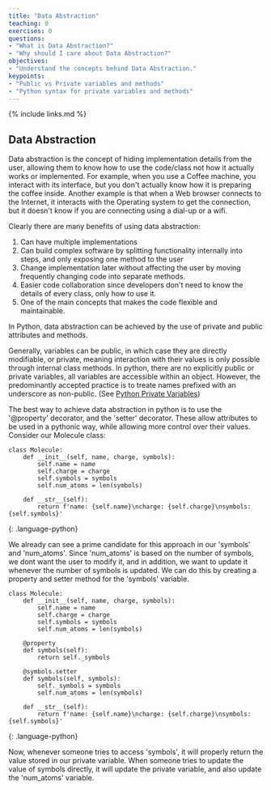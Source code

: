 ```yaml
---
title: "Data Abstraction"
teaching: 0
exercises: 0
questions:
- "What is Data Abstraction?"
- "Why should I care about Data Abstraction?"
objectives:
- "Understand the concepts behind Data Abstraction."
keypoints:
- "Public vs Private variables and methods"
- "Python syntax for private variables and methods"
---
```


{% include links.md %}
## Data Abstraction

<!--- Private vs Public --->
<!--Data abstraction is the concept of hiding variables behind methods to simplify code, increase development efficiency and improve security. -->

Data abstraction is the concept of hiding implementation details from the user, allowing them to know how to use the code/class not how it actually works or implemented. For example,  when you use a Coffee machine, you interact with its interface, but you don't actually know how it is preparing the coffee inside. Another example is that when a Web browser connects to the Internet, it interacts with the Operating system to get the connection, but it doesn't know if you are connecting using a dial-up or a wifi.

Clearly there are many benefits of using data abstraction:
1. Can have multiple implementations
2. Can build complex software by splitting functionality internally into steps, and only exposing one method to the user
3. Change implementation later without affecting the user by moving frequently changing code into separate methods.
4. Easier code collaboration since developers don't need to know the details of every class, only how to use it.
5. One of the main concepts that makes the code flexible and maintainable.

In Python, data abstraction can be achieved by the use of private and public attributes and methods.


Generally, variables can be public, in which case they are directly modifiable, or private, meaning interaction with their values is only possible through internal class methods.
In python, there are no explicitly public or private variables, all variables are accessible within an object.
However, the predominantly accepted practice is to treate names prefixed with an underscore as non-public. (See [Python Private Variables](https://docs.python.org/3/tutorial/classes.html#private-variables))

The best way to achieve data abstraction in python is to use the '@property' decorator, and the 'setter' decorator. These allow attributes to be used in a pythonic way, while allowing more control over their values.
Consider our Molecule class:
~~~
class Molecule:
    def __init__(self, name, charge, symbols):
        self.name = name
        self.charge = charge
        self.symbols = symbols
        self.num_atoms = len(symbols)

    def __str__(self):
        return f'name: {self.name}\ncharge: {self.charge}\nsymbols: {self.symbols}'
~~~
{: .language-python}

We already can see a prime candidate for this approach in our 'symbols' and 'num_atoms'. Since 'num_atoms' is based on the number of symbols, we dont want the user to modify it, and in addition, we want to update it whenever the number of symbols is updated. We can do this by creating a property and setter method for the 'symbols' variable.
~~~
class Molecule:
    def __init__(self, name, charge, symbols):
        self.name = name
        self.charge = charge
        self.symbols = symbols
        self.num_atoms = len(symbols)

    @property
    def symbols(self):
        return self._symbols
        
    @symbols.setter
    def symbols(self, symbols):
        self._symbols = symbols
        self.num_atoms = len(symbols)

    def __str__(self):
        return f'name: {self.name}\ncharge: {self.charge}\nsymbols: {self.symbols}'
~~~
{: .language-python}

Now, whenever someone tries to access 'symbols', it will properly return the value stored in our private variable. When someone tries to update the value of symbols directly, it will update the private variable, and also update the 'num_atoms' variable.